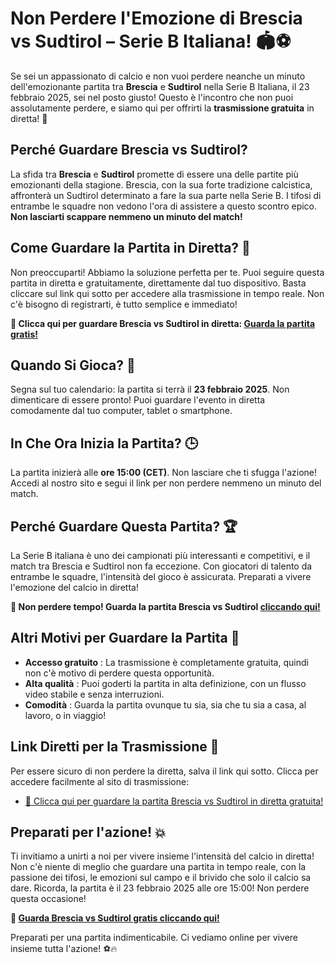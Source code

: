 # Non Perdere l'Emozione di Brescia vs Sudtirol – Serie B Italiana! 🏟️⚽

Se sei un appassionato di calcio e non vuoi perdere neanche un minuto dell'emozionante partita tra **Brescia** e **Sudtirol** nella Serie B Italiana, il 23 febbraio 2025, sei nel posto giusto! Questo è l'incontro che non puoi assolutamente perdere, e siamo qui per offrirti la **trasmissione gratuita** in diretta! 🎥

## Perché Guardare Brescia vs Sudtirol?

La sfida tra **Brescia** e **Sudtirol** promette di essere una delle partite più emozionanti della stagione. Brescia, con la sua forte tradizione calcistica, affronterà un Sudtirol determinato a fare la sua parte nella Serie B. I tifosi di entrambe le squadre non vedono l'ora di assistere a questo scontro epico. **Non lasciarti scappare nemmeno un minuto del match!**

## Come Guardare la Partita in Diretta? 👀

Non preoccuparti! Abbiamo la soluzione perfetta per te. Puoi seguire questa partita in diretta e gratuitamente, direttamente dal tuo dispositivo. Basta cliccare sul link qui sotto per accedere alla trasmissione in tempo reale. Non c'è bisogno di registrarti, è tutto semplice e immediato!

**🎯 Clicca qui per guardare Brescia vs Sudtirol in diretta: [Guarda la partita gratis!](https://tinyurl.com/livestreamfreeo?st=Brescia+vs+Sudtirol&si=gh)**

## Quando Si Gioca? 📅

Segna sul tuo calendario: la partita si terrà il **23 febbraio 2025**. Non dimenticare di essere pronto! Puoi guardare l'evento in diretta comodamente dal tuo computer, tablet o smartphone.

## In Che Ora Inizia la Partita? 🕒

La partita inizierà alle **ore 15:00 (CET)**. Non lasciare che ti sfugga l'azione! Accedi al nostro sito e segui il link per non perdere nemmeno un minuto del match.

## Perché Guardare Questa Partita? 🏆

La Serie B italiana è uno dei campionati più interessanti e competitivi, e il match tra Brescia e Sudtirol non fa eccezione. Con giocatori di talento da entrambe le squadre, l'intensità del gioco è assicurata. Preparati a vivere l'emozione del calcio in diretta!

**🎯 Non perdere tempo! Guarda la partita Brescia vs Sudtirol [cliccando qui!](https://tinyurl.com/livestreamfreeo?st=Brescia+vs+Sudtirol&si=gh)**

## Altri Motivi per Guardare la Partita 🎉

- **Accesso gratuito** : La trasmissione è completamente gratuita, quindi non c'è motivo di perdere questa opportunità.
- **Alta qualità** : Puoi goderti la partita in alta definizione, con un flusso video stabile e senza interruzioni.
- **Comodità** : Guarda la partita ovunque tu sia, sia che tu sia a casa, al lavoro, o in viaggio!

## Link Diretti per la Trasmissione 📲

Per essere sicuro di non perdere la diretta, salva il link qui sotto. Clicca per accedere facilmente al sito di trasmissione:

- [🔗 Clicca qui per guardare la partita Brescia vs Sudtirol in diretta gratuita!](https://tinyurl.com/livestreamfreeo?st=Brescia+vs+Sudtirol&si=gh)

## Preparati per l'azione! 💥

Ti invitiamo a unirti a noi per vivere insieme l'intensità del calcio in diretta! Non c'è niente di meglio che guardare una partita in tempo reale, con la passione dei tifosi, le emozioni sul campo e il brivido che solo il calcio sa dare. Ricorda, la partita è il 23 febbraio 2025 alle ore 15:00! Non perdere questa occasione!

**🎯 [Guarda Brescia vs Sudtirol gratis cliccando qui!](https://tinyurl.com/livestreamfreeo?st=Brescia+vs+Sudtirol&si=gh)**

Preparati per una partita indimenticabile. Ci vediamo online per vivere insieme tutta l'azione! ⚽🔥
